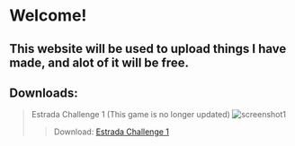 # Welcome! 
## This website will be used to upload things I have made, and alot of it will be free.
## Downloads:
> Estrada Challenge 1
(This game is no longer updated)
![screenshot1](https://zatiec.github.io/Estrada%20Challenge%20(1)%202024-04-21%208_35_28%20AM.png)
>> Download: 
<a href="https://mega.nz/file/0PcFhTgB#NmuhvUnjK09oCDt29WhpaOEf8vKqRWyjWgZY_bbZzQw"> Estrada Challenge 1 </a>

